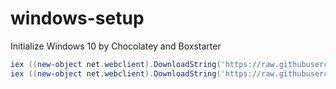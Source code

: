 # windows-setup

Initialize Windows 10 by Chocolatey and Boxstarter

```powershell
iex ((new-object net.webclient).DownloadString('https://raw.githubusercontent.com/applejxd/windows-setup/main/deploy.ps1'))
iex ((new-object net.webclient).DownloadString('https://raw.githubusercontent.com/applejxd/windows-setup/main/init.ps1'))
```